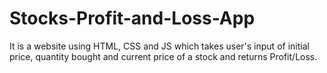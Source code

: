 # Stocks-Profit-and-Loss-App
It is a website using HTML, CSS and JS which takes user's input of initial price, quantity bought and current price of a stock and returns Profit/Loss.